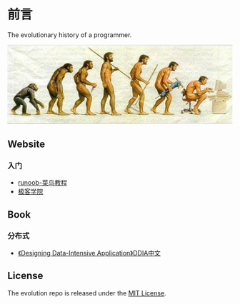 # 前言

The evolutionary history of a programmer.

![](https://github.com/TanChao90/evolution/raw/master/res/evolution.jpg)

## Website

### 入门

* [runoob-菜鸟教程](http://www.runoob.com/)
* [极客学院](http://www.jikexueyuan.com/)

## Book

### 分布式

* [《Designing Data-Intensive Application》DDIA中文](https://github.com/Vonng/ddia)

## License

The evolution repo is released under the [MIT License](https://opensource.org/licenses/MIT).

